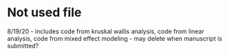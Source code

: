 # Not used file
 
 8/19/20 - includes code from kruskal wallis analysis, code from linear analysis, code from mixed effect modeling
                - may delete when manuscript is submitted?